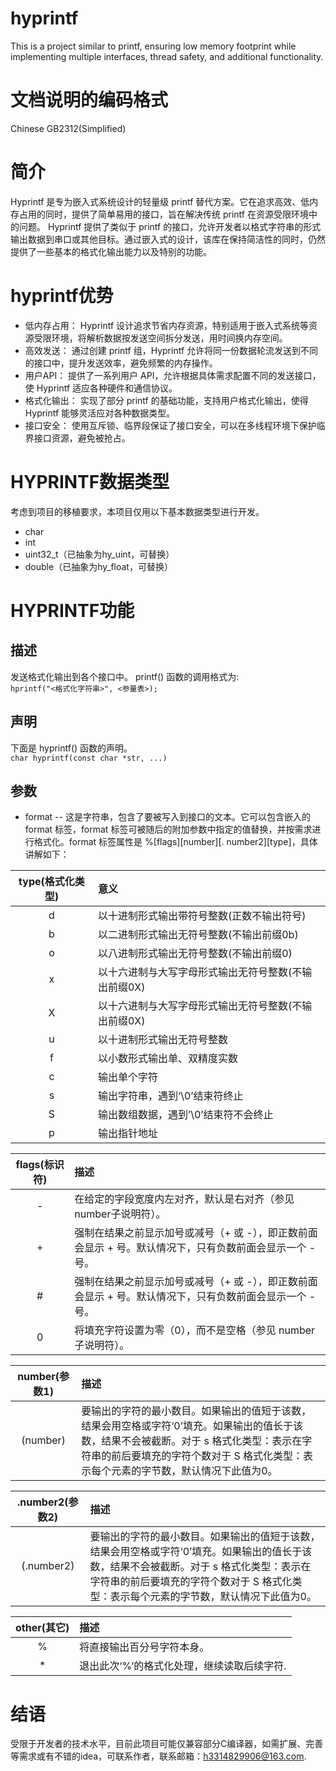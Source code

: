 # hyprintf
This is a project similar to printf, ensuring low memory footprint while implementing multiple interfaces, thread safety, and additional functionality.

# 文档说明的编码格式
Chinese GB2312(Simplified)

# 简介
Hyprintf 是专为嵌入式系统设计的轻量级 printf 替代方案。它在追求高效、低内存占用的同时，提供了简单易用的接口，旨在解决传统 printf 在资源受限环境中的问题。
Hyprintf 提供了类似于 printf 的接口，允许开发者以格式字符串的形式输出数据到串口或其他目标。通过嵌入式的设计，该库在保持简洁性的同时，仍然提供了一些基本的格式化输出能力以及特别的功能。

# hyprintf优势
-	低内存占用： Hyprintf 设计追求节省内存资源，特别适用于嵌入式系统等资源受限环境，将解析数据按发送空间拆分发送，用时间换内存空间。
-	高效发送： 通过创建 printf 组，Hyprintf 允许将同一份数据轮流发送到不同的接口中，提升发送效率，避免频繁的内存操作。
-	用户API： 提供了一系列用户 API，允许根据具体需求配置不同的发送接口，使 Hyprintf 适应各种硬件和通信协议。
-	格式化输出： 实现了部分 printf 的基础功能，支持用户格式化输出，使得 Hyprintf 能够灵活应对各种数据类型。
-	接口安全： 使用互斥锁、临界段保证了接口安全，可以在多线程环境下保护临界接口资源，避免被抢占。

#	HYPRINTF数据类型
考虑到项目的移植要求，本项目仅用以下基本数据类型进行开发。
-	char
-	int
-	uint32_t（已抽象为hy_uint，可替换）
-	double（已抽象为hy_float，可替换）

# HYPRINTF功能

## 描述
发送格式化输出到各个接口中。
printf() 函数的调用格式为:  
`` hprintf("<格式化字符串>", <参量表>); ``
## 声明
下面是 hyprintf() 函数的声明。  
`` char hyprintf(const char *str, ...) ``
## 参数
- format -- 这是字符串，包含了要被写入到接口的文本。它可以包含嵌入的 format 标签，format 标签可被随后的附加参数中指定的值替换，并按需求进行格式化。format 标签属性是 %[flags][number][. number2][type]，具体讲解如下：

| type(格式化类型) | 意义 |
| :-----: | :---- |
| d | 以十进制形式输出带符号整数(正数不输出符号) |
| b | 以二进制形式输出无符号整数(不输出前缀0b) |
| o | 以八进制形式输出无符号整数(不输出前缀0) |
| x | 以十六进制与大写字母形式输出无符号整数(不输出前缀0X) |
| X | 以十六进制与大写字母形式输出无符号整数(不输出前缀0X) |
| u | 以十进制形式输出无符号整数 |
| f | 以小数形式输出单、双精度实数 |
| c | 输出单个字符 |
| s | 输出字符串，遇到‘\0’结束符终止 |
| S | 输出数组数据，遇到’\0’结束符不会终止 |
| p | 输出指针地址 |
  

| flags(标识符) | 描述 |
| :----: | :---- |
| - | 在给定的字段宽度内左对齐，默认是右对齐（参见 number子说明符）。 |
| + | 强制在结果之前显示加号或减号（+ 或 -），即正数前面会显示 + 号。默认情况下，只有负数前面会显示一个 - 号。 |
| # | 强制在结果之前显示加号或减号（+ 或 -），即正数前面会显示 + 号。默认情况下，只有负数前面会显示一个 - 号。 |
| 0 | 将填充字符设置为零（0），而不是空格（参见 number 子说明符）。 |

| number(参数1) | 描述 |
| :----: | :---- |
| (number) | 要输出的字符的最小数目。如果输出的值短于该数，结果会用空格或字符‘0’填充。如果输出的值长于该数，结果不会被截断。对于 s 格式化类型：表示在字符串的前后要填充的字符个数对于 S 格式化类型：表示每个元素的字节数，默认情况下此值为0。 |

| .number2(参数2) | 描述 |
| :----: | :---- |
| (.number2) | 要输出的字符的最小数目。如果输出的值短于该数，结果会用空格或字符‘0’填充。如果输出的值长于该数，结果不会被截断。对于 s 格式化类型：表示在字符串的前后要填充的字符个数对于 S 格式化类型：表示每个元素的字节数，默认情况下此值为0。 | 

| other(其它) | 描述 |
| :----: | :---- |
| % | 将直接输出百分号字符本身。|
| * | 退出此次‘%‘的格式化处理，继续读取后续字符. |

# 结语
受限于开发者的技术水平，目前此项目可能仅兼容部分C编译器，如需扩展、完善等需求或有不错的idea，可联系作者，联系邮箱：h3314829906@163.com.
